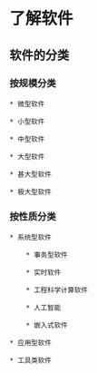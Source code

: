 # 了解软件

## 软件的分类

### 按规模分类

    * 微型软件
    
    * 小型软件
    
    * 中型软件
    
    * 大型软件
    
    * 甚大型软件
    
    * 极大型软件

### 按性质分类

    * 系统型软件
    
        * 事务型软件
        
        * 实时软件
        
        * 工程科学计算软件
        
        * 人工智能
        
        * 嵌入式软件
    
    * 应用型软件
    
    * 工具类软件